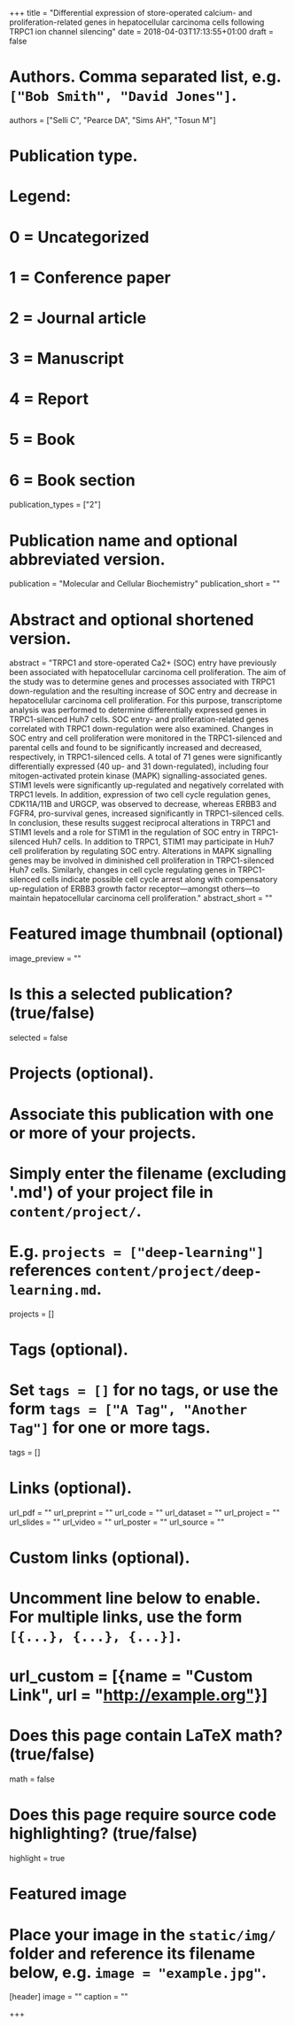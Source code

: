 +++
title = "Differential expression of store-operated calcium- and proliferation-related genes in hepatocellular carcinoma cells following TRPC1 ion channel silencing"
date = 2018-04-03T17:13:55+01:00
draft = false

# Authors. Comma separated list, e.g. `["Bob Smith", "David Jones"]`.
authors = ["Selli C", "Pearce DA", "Sims AH", "Tosun M"]

# Publication type.
# Legend:
# 0 = Uncategorized
# 1 = Conference paper
# 2 = Journal article
# 3 = Manuscript
# 4 = Report
# 5 = Book
# 6 = Book section
publication_types = ["2"]

# Publication name and optional abbreviated version.
publication = "Molecular and Cellular Biochemistry"
publication_short = ""

# Abstract and optional shortened version.
abstract = "TRPC1 and store-operated Ca2+ (SOC) entry have previously been associated with hepatocellular carcinoma cell proliferation. The aim of the study was to determine genes and processes associated with TRPC1 down-regulation and the resulting increase of SOC entry and decrease in hepatocellular carcinoma cell proliferation. For this purpose, transcriptome analysis was performed to determine differentially expressed genes in TRPC1-silenced Huh7 cells. SOC entry- and proliferation-related genes correlated with TRPC1 down-regulation were also examined. Changes in SOC entry and cell proliferation were monitored in the TRPC1-silenced and parental cells and found to be significantly increased and decreased, respectively, in TRPC1-silenced cells. A total of 71 genes were significantly differentially expressed (40 up- and 31 down-regulated), including four mitogen-activated protein kinase (MAPK) signalling-associated genes. STIM1 levels were significantly up-regulated and negatively correlated with TRPC1 levels. In addition, expression of two cell cycle regulation genes, CDK11A/11B and URGCP, was observed to decrease, whereas ERBB3 and FGFR4, pro-survival genes, increased significantly in TRPC1-silenced cells. In conclusion, these results suggest reciprocal alterations in TRPC1 and STIM1 levels and a role for STIM1 in the regulation of SOC entry in TRPC1-silenced Huh7 cells. In addition to TRPC1, STIM1 may participate in Huh7 cell proliferation by regulating SOC entry. Alterations in MAPK signalling genes may be involved in diminished cell proliferation in TRPC1-silenced Huh7 cells. Similarly, changes in cell cycle regulating genes in TRPC1-silenced cells indicate possible cell cycle arrest along with compensatory up-regulation of ERBB3 growth factor receptor—amongst others—to maintain hepatocellular carcinoma cell proliferation."
abstract_short = ""

# Featured image thumbnail (optional)
image_preview = ""

# Is this a selected publication? (true/false)
selected = false

# Projects (optional).
#   Associate this publication with one or more of your projects.
#   Simply enter the filename (excluding '.md') of your project file in `content/project/`.
#   E.g. `projects = ["deep-learning"]` references `content/project/deep-learning.md`.
projects = []

# Tags (optional).
#   Set `tags = []` for no tags, or use the form `tags = ["A Tag", "Another Tag"]` for one or more tags.
tags = []

# Links (optional).
url_pdf = ""
url_preprint = ""
url_code = ""
url_dataset = ""
url_project = ""
url_slides = ""
url_video = ""
url_poster = ""
url_source = ""

# Custom links (optional).
#   Uncomment line below to enable. For multiple links, use the form `[{...}, {...}, {...}]`.
# url_custom = [{name = "Custom Link", url = "http://example.org"}]

# Does this page contain LaTeX math? (true/false)
math = false

# Does this page require source code highlighting? (true/false)
highlight = true

# Featured image
# Place your image in the `static/img/` folder and reference its filename below, e.g. `image = "example.jpg"`.
[header]
image = ""
caption = ""

+++
